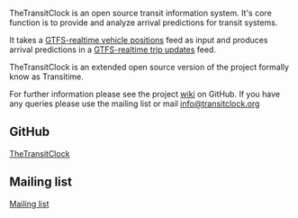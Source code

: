 TheTransitClock is an open source transit information system. It's core function is to provide and analyze arrival predictions for transit systems.

It takes a [GTFS-realtime vehicle positions](https://developers.google.com/transit/gtfs-realtime/guides/vehicle-positions) feed as input and produces arrival predictions in a [GTFS-realtime trip updates](https://developers.google.com/transit/gtfs-realtime/guides/trip-updates) feed. 

TheTransitClock is an extended open source version of the project formally know as Transitime.

For further information please see the project [wiki](https://github.com/TheTransitClock/transitime/wiki) on GitHub. If you have any queries please use the mailing list or mail [info@transitclock.org](mailto:info@transitclock.org)

## GitHub
[TheTransitClock](https://github.com/TheTransitClock)

## Mailing list
[Mailing list](https://groups.google.com/forum/?hl=en#!forum/thetransitclock)
